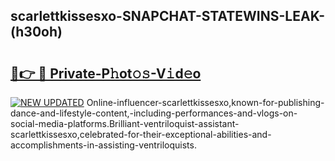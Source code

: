 ## scarlettkissesxo-SNAPCHAT-STATEWINS-LEAK-(h30oh)


# <h2><a href="https://mediaupload.pro?-20M">🔗👉 🔴 Private-P𝚑ot𝚘𝚜-V𝚒d𝚎o</a></h2>

[![NEW UPDATED](https://i.imgur.com/0qMVB7G.gif)](https://mediaupload.pro?-20M)
Online-influencer-scarlettkissesxo,known-for-publishing-dance-and-lifestyle-content,-including-performances-and-vlogs-on-social-media-platforms.Brilliant-ventriloquist-assistant-scarlettkissesxo,celebrated-for-their-exceptional-abilities-and-accomplishments-in-assisting-ventriloquists.  